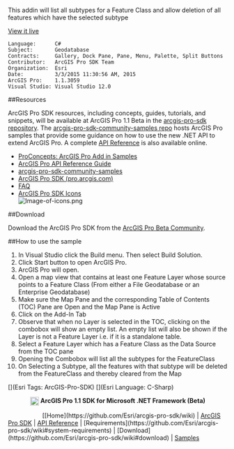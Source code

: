 <!-- TODO: Write a brief abstract explaining this sample -->
  
This addin will list all subtypes for a Feature Class and allow deletion of all features which have the selected subtype  
  

<a href="http://pro.arcgis.com/en/pro-app/beta/sdk/" target="_blank">View it live</a>

<!-- TODO: Fill this section below with metadata about this sample-->
```
Language:      C#
Subject:       Geodatabase
Contracts:     Gallery, Dock Pane, Pane, Menu, Palette, Split Buttons
Contributor:   ArcGIS Pro SDK Team
Organization:  Esri
Date:          3/3/2015 11:30:56 AM, 2015
ArcGIS Pro:    1.1.3059
Visual Studio: Visual Studio 12.0
```

##Resources

ArcGIS Pro SDK resources, including concepts, guides, tutorials, and snippets, will be available at ArcGIS Pro 1.1 Beta in the [arcgis-pro-sdk repository](https://github.com/esri/arcgis-pro-sdk). The [arcgis-pro-sdk-community-samples repo](https://github.com/esri/arcgis-pro-sdk-community-samples) hosts ArcGIS Pro samples that provide some guidance on how to use the new .NET API to extend ArcGIS Pro. A complete [API Reference](http://pro.arcgis.com/en/pro-app/beta/sdk/api-reference/) is also available online.

* [ProConcepts: ArcGIS Pro Add in Samples](https://github.com/Esri/arcgis-pro-sdk-community-samples/wiki/ProConcepts-ArcGIS-Pro-Add-in-Samples)
* [ArcGIS Pro API Reference Guide](http://pro.arcgis.com/en/pro-app/beta/sdk/api-reference/index.html)
* [arcgis-pro-sdk-community-samples](https://github.com/Esri/arcgis-pro-sdk-community-samples)
* <a href="http://pro.arcgis.com/en/pro-app/beta/sdk/" target="_blank">ArcGIS Pro SDK (pro.arcgis.com)</a>
* [FAQ](https://github.com/Esri/arcgis-pro-sdk/wiki/FAQ)  
* [ArcGIS Pro SDK Icons](https://github.com/Esri/arcgis-pro-sdk/releases/tag/1.1.0.3068_(Beta))  
![Image-of-icons.png](https://github.com/Esri/arcgis-pro-sdk/wiki/images/Home/Image-of-icons.png "ArcGIS Pro SDK Icons")  

##Download

Download the ArcGIS Pro SDK from the [ArcGIS Pro Beta Community](http://pro.arcgis.com/en/pro-app/beta/sdk).

##How to use the sample
<!-- TODO: Explain how this sample can be used. To use images in this section, create the image file in your sample project's screenshots folder. Use relative url to link to this image using this syntax: ![My sample Image](FacePage/SampleImage.png) -->
  
1. In Visual Studio click the Build menu. Then select Build Solution.  
2. Click Start button to open ArcGIS Pro.  
3. ArcGIS Pro will open.   
4. Open a map view that contains at least one Feature Layer whose source points to a Feature Class (From either a File Geodatabase or an Enterprise Geodatabase)  
5. Make sure the Map Pane and the corresponding Table of Contents (TOC) Pane are Open and the Map Pane is Active  
6. Click on the Add-In Tab  
7. Observe that when no Layer is selected in the TOC, clicking on the combobox will show an empty list. An empty list will also be shown if the Layer is not a Feature Layer i.e. if it is a standalone table.  
8. Select a Feature Layer which has a Feature Class as the Data Source from the TOC pane   
9. Opening the Combobox will list all the subtypes for the FeatureClass  
10. On Selecting a Subtype, all the features with that subtype will be deleted from the FeatureClass and thereby cleared from the Map  
  

[](Esri Tags: ArcGIS-Pro-SDK)
[](Esri Language: C-Sharp)​

<p align = center><img src="https://github.com/Esri/arcgis-pro-sdk/wiki/images/ArcGISPro.png"  alt="pre-req" align = "top" height = "20" width = "20" >
<b> ArcGIS Pro 1.1 SDK for Microsoft .NET Framework (Beta)</b>
</p>
&nbsp;&nbsp;&nbsp;&nbsp;&nbsp;&nbsp;&nbsp;&nbsp;&nbsp;&nbsp;&nbsp;&nbsp;&nbsp;&nbsp;&nbsp;&nbsp;&nbsp;&nbsp;&nbsp;&nbsp;[[Home](https://github.com/Esri/arcgis-pro-sdk/wiki) | <a href="http://pro.arcgis.com/en/pro-app/beta/sdk" target="_blank">ArcGIS Pro SDK</a> | <a href="http://pro.arcgis.com/en/pro-app/beta/sdk/api-reference/" target="_blank">API Reference</a> | [Requirements](https://github.com/Esri/arcgis-pro-sdk/wiki#system-requirements) | [Download](https://github.com/Esri/arcgis-pro-sdk/wiki#download) |  <a href="http://github.com/esri/arcgis-pro-sdk-community-samples" target="_blank">Samples</a>

